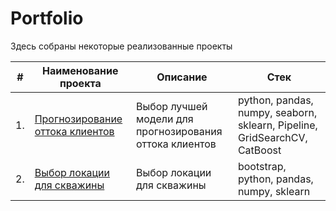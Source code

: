# Portfolio

Здесь собраны некоторые реализованные проекты

| #    | Наименование проекта                | Описание                                                     | Стек                                                         |
| ---- | ------------------------------------------------------------ | ------------------------------------------------------------ | ------------------------------------------------------------ |
| 1.   | [Прогнозирование оттока клиентов](https://github.com/ryaboman/Portfolio/tree/main/Customer%20churn%20prediction%20in%20telecom) | Выбор лучшей модели для прогнозирования <br/>оттока клиентов |  python, pandas, numpy, seaborn, sklearn, Pipeline, GridSearchCV, CatBoost |
| 2.   | [Выбор локации для скважины](https://github.com/ryaboman/Portfolio/tree/main/Choosing%20a%20location%20for%20a%20well) | Выбор локации для скважины |  bootstrap, python, pandas, numpy, sklearn |
